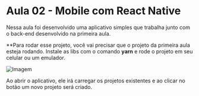 # Aula 02 - Mobile com React Native

Nessa aula foi desenvolvido uma aplicativo simples que trabalha junto com o back-end desenvolvido na primeira aula.

**Para rodar esse projeto, você vai precisar que o projeto da primeira aula esteja rodando. Instale as libs com o comando **yarn** e rode o projeto em seu celular ou um emulador.

![Imagem](https://github.com/thiagocdn/aulas-bootcamp-GoStack11-rocketseat/blob/master/02-mobile-com-react-native/images/emulator_03.gif?raw=true)

Ao abrir o aplicativo, ele irá carregar os projetos existentes e ao clicar no botão um novo projeto será criado.